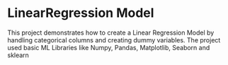 # LinearRegression Model

This project demonstrates how to create a Linear Regression Model by handling categorical columns and creating dummy variables. The project used basic ML Libraries like Numpy, Pandas, Matplotlib, Seaborn and sklearn 
